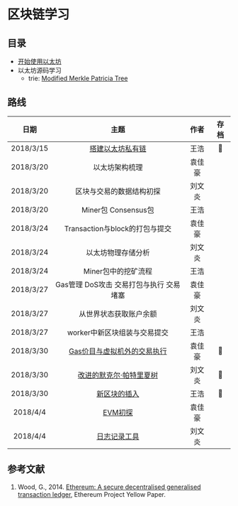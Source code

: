 # 区块链学习

## 目录

* [开始使用以太坊](./开始使用以太坊.md)
* 以太坊源码学习
  * trie: [Modified Merkle Patricia Tree](./trie.md)

## 路线

| 日期 | 主题 | 作者 | 存档 |
| :-: | :-: | :-: | :-: |
| 2018/3/15 | [搭建以太坊私有链](./开始使用以太坊.md) | 王浩 | :checkered_flag: |
| 2018/3/20 | 以太坊架构梳理 | 袁佳豪 |  |
| 2018/3/20 | 区块与交易的数据结构初探 | 刘文炎 |  |
| 2018/3/20 | Miner包 Consensus包 | 王浩 |  |
| 2018/3/24 | Transaction与block的打包与提交 | 袁佳豪 |  |
| 2018/3/24 | 以太坊物理存储分析 | 刘文炎 |  |
| 2018/3/24 | Miner包中的挖矿流程| 王浩 |  |
| 2018/3/27 | Gas管理 DoS攻击 交易打包与执行 交易堵塞 | 袁佳豪 |  |
| 2018/3/27 | 从世界状态获取账户余额 | 刘文炎 |  |
| 2018/3/27 | worker中新区块组装与交易提交| 王浩 ||
| 2018/3/30 | [Gas价目与虚拟机外的交易执行](./ApplyTransaction.md) | 袁佳豪 | :checkered_flag: |
| 2018/3/30 | [改进的默克尔·帕特里夏树](./trie.md) | 刘文炎 | :checkered_flag: |
| 2018/3/30 | [新区块的插入](./newBlockInsert.md) | 王浩 | :checkered_flag:  |
| 2018/4/4 | [EVM初探](./EVM.md) | 袁佳豪 |  |
| 2018/4/4 | [日志记录工具](./log4go) | 刘文炎 |  |

  

## 参考文献
1. Wood, G., 2014. [Ethereum: A secure decentralised generalised transaction ledger](https://ethereum.github.io/yellowpaper/paper.pdf), Ethereum Project Yellow Paper.

